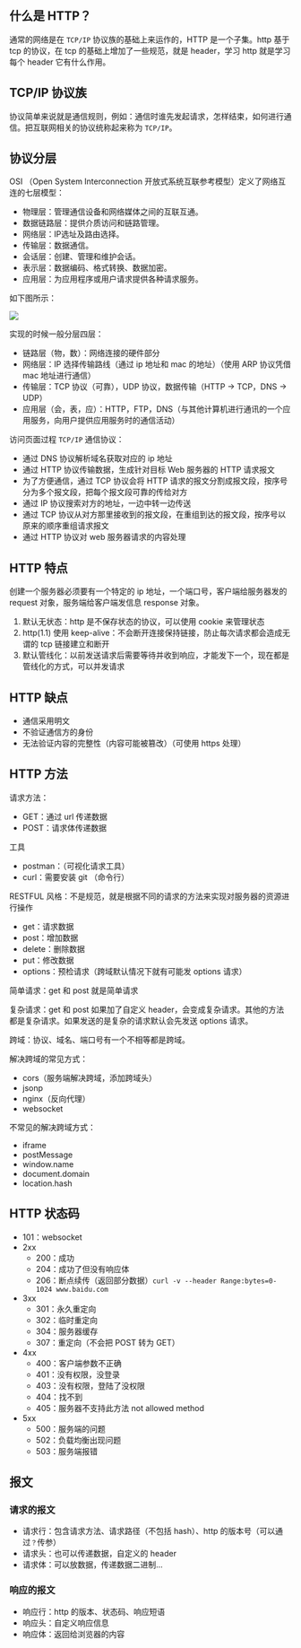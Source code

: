 ## 什么是 HTTP？

通常的网络是在 `TCP/IP` 协议族的基础上来运作的，HTTP 是一个子集。http 基于 tcp 的协议，在 tcp 的基础上增加了一些规范，就是 header，学习 http 就是学习每个 header 它有什么作用。

## TCP/IP 协议族

协议简单来说就是通信规则，例如：通信时谁先发起请求，怎样结束，如何进行通信。把互联网相关的协议统称起来称为 `TCP/IP`。

## 协议分层

OSI （Open System Interconnection 开放式系统互联参考模型）定义了网络互连的七层模型：

- 物理层：管理通信设备和网络媒体之间的互联互通。
- 数据链路层：提供介质访问和链路管理。
- 网络层：IP选址及路由选择。
- 传输层：数据通信。
- 会话层：创建、管理和维护会话。
- 表示层：数据编码、格式转换、数据加密。
- 应用层：为应用程序或用户请求提供各种请求服务。

如下图所示：

![](https://pic4.zhimg.com/80/v2-794aa7d2b0da939f8559f29ae28136c7_720w.webp)

实现的时候一般分层四层：

- 链路层（物，数）：网络连接的硬件部分
- 网络层：IP 选择传输路线（通过 ip 地址和 mac 的地址）（使用 ARP 协议凭借 mac 地址进行通信）
- 传输层：TCP 协议（可靠），UDP 协议，数据传输（HTTP -> TCP，DNS -> UDP）
- 应用层（会，表，应）：HTTP，FTP，DNS（与其他计算机进行通讯的一个应用服务，向用户提供应用服务时的通信活动）

访问页面过程 `TCP/IP` 通信协议：

- 通过 DNS 协议解析域名获取对应的 ip 地址
- 通过 HTTP 协议传输数据，生成针对目标 Web 服务器的 HTTP 请求报文
- 为了方便通信，通过 TCP 协议会将 HTTP 请求的报文分割成报文段，按序号分为多个报文段，把每个报文段可靠的传给对方
- 通过 IP 协议搜索对方的地址，一边中转一边传送
- 通过 TCP 协议从对方那里接收到的报文段，在重组到达的报文段，按序号以原来的顺序重组请求报文
- 通过 HTTP 协议对 web 服务器请求的内容处理

## HTTP 特点

创建一个服务器必须要有一个特定的 ip 地址，一个端口号，客户端给服务器发的 request 对象，服务端给客户端发信息 response 对象。

1. 默认无状态：http 是不保存状态的协议，可以使用 cookie 来管理状态
2. http(1.1) 使用 keep-alive：不会断开连接保持链接，防止每次请求都会造成无谓的 tcp 链接建立和断开
3. 默认管线化：以前发送请求后需要等待并收到响应，才能发下一个，现在都是管线化的方式，可以并发请求

## HTTP 缺点

- 通信采用明文
- 不验证通信方的身份
- 无法验证内容的完整性（内容可能被篡改）（可使用 https 处理）

## HTTP 方法

请求方法：

- GET：通过 url 传递数据
- POST：请求体传递数据

工具

- postman：（可视化请求工具）
- curl：需要安装 git （命令行）

RESTFUL 风格：不是规范，就是根据不同的请求的方法来实现对服务器的资源进行操作

- get：请求数据
- post：增加数据
- delete：删除数据
- put：修改数据
- options：预检请求（跨域默认情况下就有可能发 options 请求）

简单请求：get 和 post 就是简单请求

复杂请求：get 和 post 如果加了自定义 header，会变成复杂请求。其他的方法都是复杂请求。如果发送的是复杂的请求默认会先发送 options 请求。

跨域：协议、域名、端口号有一个不相等都是跨域。

解决跨域的常见方式：

- cors（服务端解决跨域，添加跨域头）
- jsonp
- nginx（反向代理）
- websocket

不常见的解决跨域方式：

- iframe
- postMessage
- window.name
- document.domain
- location.hash

## HTTP 状态码

- 101：websocket
- 2xx
  - 200：成功
  - 204：成功了但没有响应体
  - 206：断点续传（返回部分数据）`curl -v --header Range:bytes=0-1024 www.baidu.com`
- 3xx
  - 301：永久重定向
  - 302：临时重定向
  - 304：服务器缓存
  - 307：重定向（不会把 POST 转为 GET）
- 4xx
  - 400：客户端参数不正确
  - 401：没有权限，没登录
  - 403：没有权限，登陆了没权限
  - 404：找不到
  - 405：服务器不支持此方法 not allowed method
- 5xx
  - 500：服务端的问题
  - 502：负载均衡出现问题
  - 503：服务端报错


## 报文

### 请求的报文

- 请求行：包含请求方法、请求路径（不包括 hash）、http 的版本号（可以通过`？`传参）
- 请求头：也可以传递数据，自定义的 header
- 请求体：可以放数据，传递数据二进制...

### 响应的报文

- 响应行：http 的版本、状态码、响应短语
- 响应头：自定义响应信息
- 响应体：返回给浏览器的内容
